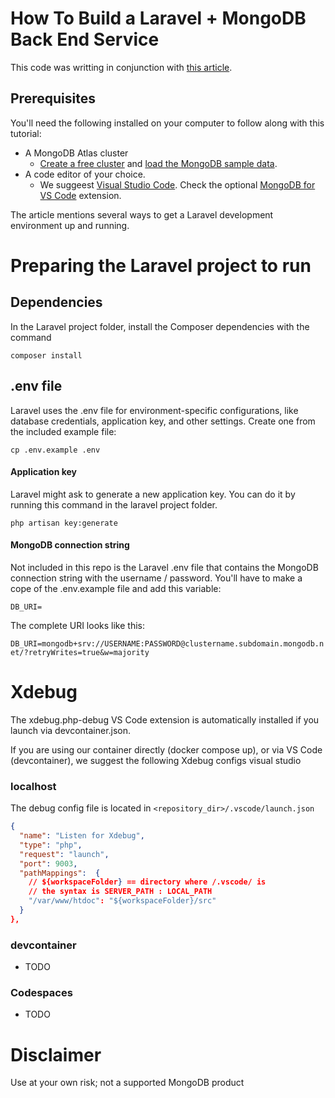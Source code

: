 # How To Build a Laravel + MongoDB Back End Service 

This code was writting in conjunction with [this article](https://www.mongodb.com/developer/languages/php/laravel-mongodb-tutorial/?utm_campaign=devrel).


## Prerequisites
You'll need the following installed on your computer to follow along with this tutorial:

- A MongoDB Atlas cluster 
  - [Create a free cluster](https://www.mongodb.com/try?utm_campaign=devrel) and [load the MongoDB sample data](https://www.mongodb.com/basics/sample-database?utm_campaign=devrel).
- A code editor of your choice. 
  - We suggeest [Visual Studio Code](https://code.visualstudio.com/download). Check the optional [MongoDB for VS Code](https://www.mongodb.com/products/vs-code?utm_campaign=devrel) extension.

The article mentions several ways to get a Laravel development environment up and running. 

# Preparing the Laravel project to run

## Dependencies 

In the Laravel project folder, install the Composer dependencies with the command

`composer install`

## .env file 

Laravel uses the .env file for environment-specific configurations, like database credentials, application key, and other settings. Create one from the included example file:

`cp .env.example .env`

#### Application key

Laravel might ask to generate a new application key. You can do it by running this command in the laravel project folder. 

`php artisan key:generate`

#### MongoDB connection string

Not included in this repo is the Laravel .env file that contains the MongoDB connection string with the username / password. You'll have to make a cope of the .env.example file and add this variable: 

`DB_URI=`

The complete URI looks like this:

`DB_URI=mongodb+srv://USERNAME:PASSWORD@clustername.subdomain.mongodb.net/?retryWrites=true&w=majority`

# Xdebug

The xdebug.php-debug VS Code extension is automatically installed if you launch via devcontainer.json.

If you are using our container directly (docker compose up), or via VS Code (devcontainer), we suggest the following Xdebug configs visual studio

### localhost

The debug config file is located in `<repository_dir>/.vscode/launch.json`

```json
{
  "name": "Listen for Xdebug",
  "type": "php",
  "request": "launch",
  "port": 9003,
  "pathMappings":  {
    // ${workspaceFolder} == directory where /.vscode/ is
    // the syntax is SERVER_PATH : LOCAL_PATH
    "/var/www/htdoc": "${workspaceFolder}/src"
  }
},
```

### devcontainer

- TODO

### Codespaces

- TODO


# Disclaimer

Use at your own risk; not a supported MongoDB product